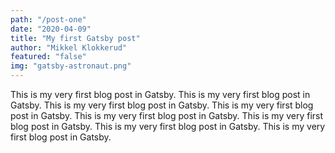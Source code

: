 ```yaml
---
path: "/post-one"
date: "2020-04-09"
title: "My first Gatsby post"
author: "Mikkel Klokkerud"
featured: "false"
img: "gatsby-astronaut.png"
---
```


This is my very first blog post in Gatsby. This is my very first blog post in Gatsby. This is my very first blog post in Gatsby. This is my very first blog post in Gatsby. This is my very first blog post in Gatsby. This is my very first blog post in Gatsby. This is my very first blog post in Gatsby. This is my very first blog post in Gatsby.
